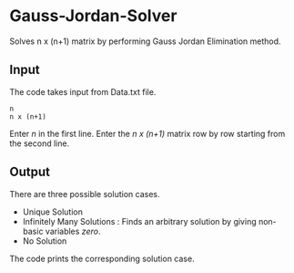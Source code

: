 # Gauss-Jordan-Solver 
Solves n x (n+1) matrix by performing Gauss Jordan Elimination method.

## Input
The code takes input from Data.txt file.
```
n
n x (n+1)
```
Enter *n* in the first line.
Enter the *n x (n+1)* matrix row by row starting from the second line.

## Output
There are three possible solution cases.
- Unique Solution
- Infinitely Many Solutions : Finds an arbitrary solution by giving non-basic variables *zero*.
- No Solution

The code prints the corresponding solution case.

